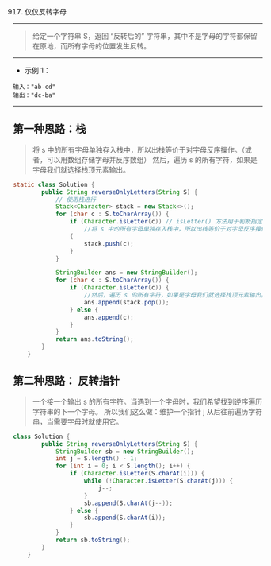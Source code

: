 917. 仅仅反转字母
------------

> 给定一个字符串 S，返回 “反转后的” 字符串，其中不是字母的字符都保留在原地，而所有字母的位置发生反转。

----------
* 示例 1：
```
输入："ab-cd"
输出："dc-ba"
```

------------------------------------------------------------------------
## 第一种思路：栈 ##
>将 s 中的所有字母单独存入栈中，所以出栈等价于对字母反序操作。（或者，可以用数组存储字母并反序数组）
然后，遍历 s 的所有字符，如果是字母我们就选择栈顶元素输出。

```java
static class Solution {
        public String reverseOnlyLetters(String S) {
            // 使用栈进行
            Stack<Character> stack = new Stack<>();
            for (char c : S.toCharArray()) {
                if (Character.isLetter(c)) // isLetter() 方法用于判断指定字符是否为字母。
                    //将 s 中的所有字母单独存入栈中，所以出栈等价于对字母反序操作
                {
                    stack.push(c);
                }
            }

            StringBuilder ans = new StringBuilder();
            for (char c : S.toCharArray()) {
                if (Character.isLetter(c)) {
                    //然后，遍历 s 的所有字符，如果是字母我们就选择栈顶元素输出。
                    ans.append(stack.pop());
                } else {
                    ans.append(c);
                }
            }
            return ans.toString();
        }
    }
```

## 第二种思路： 反转指针 ##
> 一个接一个输出 s 的所有字符。当遇到一个字母时，我们希望找到逆序遍历字符串的下一个字母。
所以我们这么做：维护一个指针 j 从后往前遍历字符串，当需要字母时就使用它。

```java
class Solution {
        public String reverseOnlyLetters(String S) {
            StringBuilder sb = new StringBuilder();
            int j = S.length() - 1;
            for (int i = 0; i < S.length(); i++) {
                if (Character.isLetter(S.charAt(i))) {
                    while (!Character.isLetter(S.charAt(j))) {
                        j--;
                    }
                    sb.append(S.charAt(j--));
                } else {
                    sb.append(S.charAt(i));
                }
            }
            return sb.toString();
        }
    }
```
